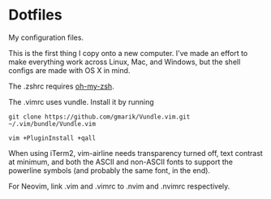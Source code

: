 Dotfiles
========

My configuration files.

This is the first thing I copy onto a new computer.
I've made an effort to make everything work across Linux, Mac, and Windows, but the shell configs are made with OS X in mind.

The .zshrc requires [oh-my-zsh](https://github.com/robbyrussell/oh-my-zsh).

The .vimrc uses vundle. Install it by running

``git clone https://github.com/gmarik/Vundle.vim.git ~/.vim/bundle/Vundle.vim``

``vim +PluginInstall +qall``

When using iTerm2, vim-airline needs transparency turned off, text contrast at minimum, and both the ASCII and non-ASCII fonts to support the powerline symbols (and probably the same font, in the end).

For Neovim, link .vim and .vimrc to .nvim and .nvimrc respectively.
